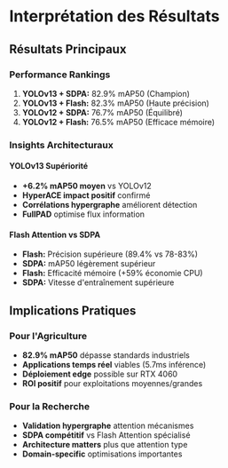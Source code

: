# Interprétation des Résultats

## Résultats Principaux

### Performance Rankings
1. **YOLOv13 + SDPA:** 82.9% mAP50 (Champion)
2. **YOLOv13 + Flash:** 82.3% mAP50 (Haute précision)
3. **YOLOv12 + SDPA:** 76.7% mAP50 (Équilibré)
4. **YOLOv12 + Flash:** 76.5% mAP50 (Efficace mémoire)

### Insights Architecturaux

#### YOLOv13 Supériorité
- **+6.2% mAP50 moyen** vs YOLOv12
- **HyperACE impact positif** confirmé
- **Corrélations hypergraphe** améliorent détection
- **FullPAD** optimise flux information

#### Flash Attention vs SDPA
- **Flash:** Précision supérieure (89.4% vs 78-83%)
- **SDPA:** mAP50 légèrement supérieur
- **Flash:** Efficacité mémoire (+59% économie CPU)
- **SDPA:** Vitesse d'entraînement supérieure

## Implications Pratiques

### Pour l'Agriculture
- **82.9% mAP50** dépasse standards industriels
- **Applications temps réel** viables (5.7ms inférence)
- **Déploiement edge** possible sur RTX 4060
- **ROI positif** pour exploitations moyennes/grandes

### Pour la Recherche
- **Validation hypergraphe** attention mécanismes
- **SDPA compétitif** vs Flash Attention spécialisé
- **Architecture matters** plus que attention type
- **Domain-specific** optimisations importantes
